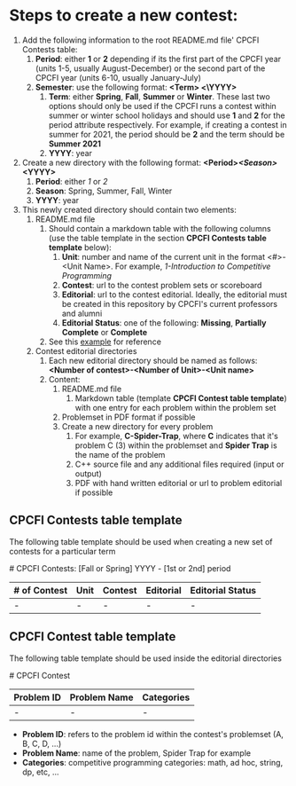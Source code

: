 # Steps to create a new contest:

1. Add the following information to the root README.md file' CPCFI Contests table:
   1. **Period**: either **1** or **2** depending if its the first part of the CPCFI year (units 1-5, usually August-December) or the second part of the CPCFI year (units 6-10, usually January-July)
   2. **Semester**: use the following format: **\<Term\> <\YYYY\>**
      1. **Term**: either **Spring**, **Fall**, **Summer** or **Winter**. These last two options should only be used if the CPCFI runs a contest within summer or winter school holidays and should use **1** and **2** for the period attribute respectively. For example, if creating a contest in summer for 2021, the period should be **2** and the term should be **Summer 2021**
      2. **YYYY**: year
2. Create a new directory with the following format: **\<Period\>_\<Season\>_\<YYYY\>**
   1. **Period**: either *1* or *2*
   2. **Season**: Spring, Summer, Fall, Winter
   3. **YYYY**: year
3. This newly created directory should contain two elements:
   1. README.md file
      1. Should contain a markdown table with the following columns (use the table template in the section **CPCFI Contests table template** below):
         1. **Unit**: number and name of the current unit in the format \<#\>-\<Unit Name\>. For example, _1-Introduction to Competitive Programming_
         2. **Contest**: url to the contest problem sets or scoreboard
         3. **Editorial**: url to the contest editorial. Ideally, the editorial must be created in this repository by CPCFI's current professors and alumni
         4. **Editorial Status**: one of the following: **Missing**, **Partially Complete** or **Complete**
      2. See this [example](https://github.com/CPCFI-org/contests/tree/main/1_Fall_2021) for reference
   2. Contest editorial directories
      1. Each new editorial directory should be named as follows: **\<Number of contest\>-\<Number of Unit\>-\<Unit name\>**
      2. Content:
         1. README.md file
            1. Markdown table (template **CPCFI Contest table template**) with one entry for each problem within the problem set
         2. Problemset in PDF format if possible
         3. Create a new directory for every problem
            1. For example, **C-Spider-Trap**, where **C** indicates that it's problem C (3) within the problemset and **Spider Trap** is the name of the problem
            2. C++ source file and any additional files required (input or output)
            3. PDF with hand written editorial or url to problem editorial if possible


## CPCFI Contests table template

The following table template should be used when creating a new set of contests for a particular term

\# CPCFI Contests: [Fall or Spring] YYYY - [1st or 2nd] period

| \# of Contest | Unit | Contest | Editorial | Editorial Status |
| ------------- | ---- | ------- | --------- | ---------------- |
| - | -  | -  | -  | -  |


## CPCFI Contest table template

The following table template should be used inside the editorial directories

\# CPCFI Contest

| Problem ID | Problem Name | Categories |
| ---------- | ------------ | ---------- |
| -  | -  |  - |

- **Problem ID**: refers to the problem id within the contest's problemset (A, B, C, D, ...)
- **Problem Name**: name of the problem, Spider Trap for example
- **Categories**: competitive programming categories: math, ad hoc, string, dp, etc, ...
